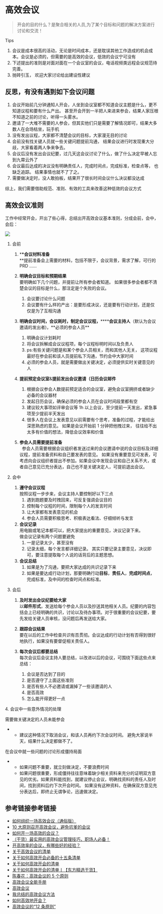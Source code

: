 
# 高效会议

> 开会的目的什么？是聚合相关的人员,为了某个目标和问题的解决方案进行讨论和交流！

Tips

1.  会议是成本很高的活动，无论是时间成本，还是耽误其他工作造成的机会成本。会议是必须的，但需要的是高效的会议，低效的会议宁可没有
2.  下述提出的准则是对面对面在一个会议室的会议，电话视频类远程会议规范待完善。
3.  抛砖引玉， 欢迎大家讨论给出建设性建议

## 反思，有没有遇到如下会议问题

1.  会议开始前几分钟通知人开会，人坐到会议室都不知道会议主题是什么，更不知道议程和要有什么产出。 甚至开会开到一半把人来进来参会，结果人家压根不知道之前的讨论，听得一头雾水。
2.  邀请了一大堆不需要的人参会，但其实他们只是需要了解情况即可，结果大多数人在会场枯坐，玩手机
3.  没有发出议程，大家都不清楚会议的目标，大家漫无目的讨论
4.  会前没有找关键人员就一些关键问题提前沟通， 结果会议进行时发现重大分歧，大家看着两人争来争去。
5.  会议后没有发出会议纪要，过几天这会议讨论了什么，做了什么决定早被人忘到九霄云外了
6.  会议最后达成的决议没有明确责任人，完成时间点，完成标准，检查点等， 也缺乏追踪。 结果事情也就不了了之。
7.  需要做决定时，没人敢拍板，结果开了很长时间会议什么决议都没达成

综上，我们需要借助规范、准则、有效的工具来改善这种低效的会议方式

## 高效会议准则

工作中经常开会，开出了些心得，总结出开高效会议基本准则，分成会前，会中，会后：

![](http://assets.processon.com/chart_image/5ff7cc90e401fd661a1ed740.png)

1.  会前
    1.  \***\*会议材料准备**  
        \*\*提前准备会上需要的材料，包括不限于，会议背景，需求了解，可行的 PRD ......
    2.  **明确会议目标和预期结果**  
        要明确如下几个问题，并提前让所有参会者知道。 如果很多参会者都不清楚会议的目标是什么，那注定是个失败的会议。
        1.  会议要讨论什么问题
        2.  会议要有什么样的产出：是要形成决议，还是要有行动计划，还是仅仅是为了互相沟通
    3.  **明确会议时间，会议耗时，**制定会议议程**，**\*\*****会议主持人**（默认为会议邀请的发出者)，**必须的参会人员\*\*
        1.  明确会议计划耗时
        2.  将会议拆解成会议议程项，每个议程标明时间以及负责人
        3.  ps:有些关键问题是和某个参会人员相关，而和其他人无关， 这项议程最好在参会前和该人员提前私下沟通，节约会中大家时间
        4.  必须的参会人员，就是需要做出关键决定，必须提供实时关键意见的人
    4.  **提前预定会议室**&**提前发出会议邀请（日历会议邮件**

        1.  根据会议参会人数提前预定适合的会议室，避免会议室拥挤或者缺少必备的会议器材
        2.  发起日历会议，确保必须的参会人员在会议时间段里都有空
        3.  建议较大事项如评审会议等 1h 以上会议，至少提前一天发出，紧急事项至少提前半天发出
        4.  很多人在会议上发表意见以前需要有个思考，准备的过程，才能给出深思熟虑的意见。 如果是会议开始前 1 分钟把他拽过来， 往往给不出太多有价值的想法，降低会议效率和价值

    5.  **参会人员需要提前准备**  
          参会人员需要根据会议组织者发送过来的会议邀请中说的会议目标及详细议程，提前准备资料和自己要发表的意见。 如果没有重要意见可发表，可考虑向会议组织者提出不参加。如果会议中发现会议和自己关系不大，或者自己意见已充分表达，自己也不是关键决定人，可提前退出会议。
2.  会中
    1.  **遵守会议议程**  
        按照议程一步步来，会议主持人要控制好以下三点
        1.  遇到跑题要及时拽回来，可反复强调会议目的
        2.  控制每个议程的时间，限制每个人的发言时间
        3.  让大家都有发表意见的机会
        4.  参会人员需要积极思考、积极表达看法、仔细倾听与发言
    2.  **会议记录**  
        用电脑或笔记本都可以，把大家提出的重要意见，决议记录下来。  
        做会议记录有两个问题要避免
        1.  一是记录太少，甚至没有
        2.  记录太细，每个发言都详细记录。 其实只要记录主要意见，决议即可，要注意提取每个人说的话背后的主题思想。
    3.  **会议总结**
        1.  如果是为了沟通，要把大家达成的共识记录下来
        2.  如果是要达成行动计划，那要明确行动**目标**，**责任人**，**完成时间点**，完成标准，及中间的检查时间点和标准。
3.  会后

    1.  **及时发出会议纪要给大家**  
        以**邮件形式**，发送给每个参会人员以及抄送其他相关人员。纪要的内容包括会上已经明确的共识，讨论以及待办事项。对于很重要的会议纪要，要先发给关键人员审核，没问题后再发送给大家。

    1.  **跟踪会议结果**  
        要在以后的工作中检查共识有否贯彻。会议达成的行动计划有否得到很好地执行，如果没有要督促相关责任人。
    1.  **每次会议后都要总结**  
        每次会议后会议主持人要总结，以改进以后的会议，可围绕下面这些点来总结：
        1.  会议是否达到了目的
        2.  是否遵守了上面这些准则
        3.  是否有些人不必邀请或漏掉了一些该邀请的人
        4.  是否高效
        5.  怎么能开得更好一点

4\. 会议中一些意外情况的处理

需要做关键决定的人员未能参会

- - 建议这种情况下取消会议，和该人员再约下次会议时间。 避免大家说半天，结果什么决定都做不了。

在会议中就一些问题的讨论形成僵持局面

- - 如果问题不重要，就立刻做决定，不要浪费时间
  - 如果问题很重要，形成僵持往往意味着缺少相关资料来充分的证明双方意见的优劣。如果资料能找到，就建议停止会议，明确找资料的责任人及时间，找到资料后约下次开会时间。 如果没有这种资料，在确保双方意见充分表达后，即终止无谓争论，迅速做决定。

## 参考链接参考链接

- [如何组织一场高效会议（通俗版）](https://mp.weixin.qq.com/s/gvmmNcjAWWpfRi49xXfGow)
- [10 大原则召开高效会议，避免坑爹的会议](http://www.woshipm.com/zhichang/521924.html)
- [如何开一场高效的会议？](https://sspai.com/post/43763)
- [（干货）最实用的高效会议管理技巧，职场人必备！](https://mp.weixin.qq.com/s/S9bVlmbaK-sIeHiIvtaPZA)
- [开高效率的会议，有哪些好的经验？](https://www.zhihu.com/question/20291195)
- [关于高效会议的清单](https://mp.weixin.qq.com/s/jD68_2kLYfMWqDUwz8yKig)
- [关于如何高效开会必备的十五条清单](https://mp.weixin.qq.com/s/5vEymCaLNQaTtWrJhHbgrg)
- [关于如何高效开会的清单](https://mp.weixin.qq.com/s/PV8e-pUHg2g_s8odLILnXA)
- [关于如何高效开会的清单丨【东方精选干货】](https://mp.weixin.qq.com/s/xThjkmgUbyk4iJcchzOw1w)
- [陈春花：高效会议的 5 个原则](https://mp.weixin.qq.com/s/EVys6y3NjdV03txIsy2uFg)
- [高效会议全能手册](https://www.plantronics.com/content/dam/plantronics/documents-and-guides/zh_cn/ebooks/better-meeting-blueprint-ebook-zh-cn.pdf)
- [高效会议](http://www.bosomchina.com/upload/s_20150831021317.pdf)
- [我总结的高效会议方法](https://www.jianshu.com/p/ef8d991ab5e6)
- [如何高效地开会？](https://www.zhihu.com/question/21002275)
- [高效会议的“12 条原则”](http://www.ceconline.com/mycareer/ma/8800081314/01/)
